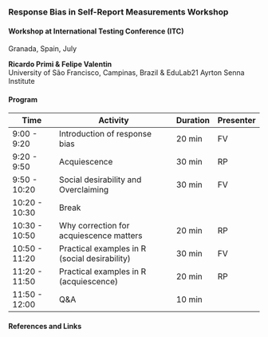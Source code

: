 ### Response Bias in Self-Report Measurements Workshop

#### Workshop at International Testing Conference (ITC)
Granada, Spain, July

**Ricardo Primi & Felipe Valentin**  
University of São Francisco, Campinas, Brazil & EduLab21 Ayrton Senna Institute

#### Program

| Time          | Activity                                    | Duration | Presenter |
|---------------|---------------------------------------------|----------|-----------|
| 9:00 - 9:20   | Introduction of response bias               | 20 min   | FV        |
| 9:20 - 9:50   | Acquiescence                                | 30 min   | RP        |
| 9:50 - 10:20  | Social desirability and Overclaiming        | 30 min   | FV        |
| 10:20 - 10:30 | Break                                       |          |           |
| 10:30 - 10:50 | Why correction for acquiescence matters     | 20 min   | RP        |
| 10:50 - 11:20 | Practical examples in R (social desirability)| 30 min   | FV        |
| 11:20 - 11:50 | Practical examples in R (acquiescence)      | 20 min   | RP        |
| 11:50 - 12:00 | Q&A                                         | 10 min   |           |

#### References and Links

